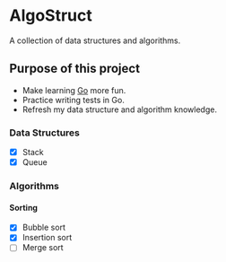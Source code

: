 # AlgoStruct

A collection of data structures and algorithms.

## Purpose of this project
* Make learning [Go](https://golang.org/) more fun.
* Practice writing tests in Go.
* Refresh my data structure and algorithm knowledge.

### Data Structures
* [X] Stack
* [X] Queue

### Algorithms

#### Sorting
* [X] Bubble sort
* [X] Insertion sort
* [ ] Merge sort
